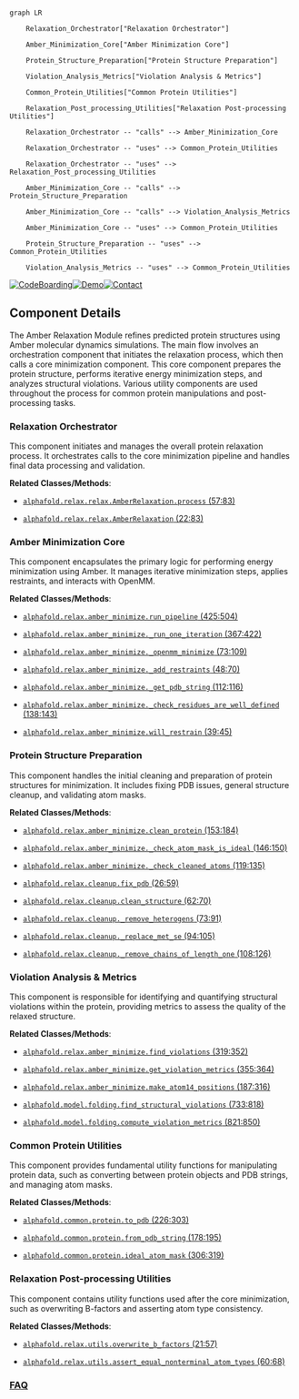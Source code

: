 ```mermaid

graph LR

    Relaxation_Orchestrator["Relaxation Orchestrator"]

    Amber_Minimization_Core["Amber Minimization Core"]

    Protein_Structure_Preparation["Protein Structure Preparation"]

    Violation_Analysis_Metrics["Violation Analysis & Metrics"]

    Common_Protein_Utilities["Common Protein Utilities"]

    Relaxation_Post_processing_Utilities["Relaxation Post-processing Utilities"]

    Relaxation_Orchestrator -- "calls" --> Amber_Minimization_Core

    Relaxation_Orchestrator -- "uses" --> Common_Protein_Utilities

    Relaxation_Orchestrator -- "uses" --> Relaxation_Post_processing_Utilities

    Amber_Minimization_Core -- "calls" --> Protein_Structure_Preparation

    Amber_Minimization_Core -- "calls" --> Violation_Analysis_Metrics

    Amber_Minimization_Core -- "uses" --> Common_Protein_Utilities

    Protein_Structure_Preparation -- "uses" --> Common_Protein_Utilities

    Violation_Analysis_Metrics -- "uses" --> Common_Protein_Utilities

```

[![CodeBoarding](https://img.shields.io/badge/Generated%20by-CodeBoarding-9cf?style=flat-square)](https://github.com/CodeBoarding/GeneratedOnBoardings)[![Demo](https://img.shields.io/badge/Try%20our-Demo-blue?style=flat-square)](https://www.codeboarding.org/demo)[![Contact](https://img.shields.io/badge/Contact%20us%20-%20contact@codeboarding.org-lightgrey?style=flat-square)](mailto:contact@codeboarding.org)



## Component Details



The Amber Relaxation Module refines predicted protein structures using Amber molecular dynamics simulations. The main flow involves an orchestration component that initiates the relaxation process, which then calls a core minimization component. This core component prepares the protein structure, performs iterative energy minimization steps, and analyzes structural violations. Various utility components are used throughout the process for common protein manipulations and post-processing tasks.



### Relaxation Orchestrator

This component initiates and manages the overall protein relaxation process. It orchestrates calls to the core minimization pipeline and handles final data processing and validation.





**Related Classes/Methods**:



- <a href="https://github.com/google-deepmind/alphafold/blob/master/alphafold/relax/relax.py#L57-L83" target="_blank" rel="noopener noreferrer">`alphafold.relax.relax.AmberRelaxation.process` (57:83)</a>

- <a href="https://github.com/google-deepmind/alphafold/blob/master/alphafold/relax/relax.py#L22-L83" target="_blank" rel="noopener noreferrer">`alphafold.relax.relax.AmberRelaxation` (22:83)</a>





### Amber Minimization Core

This component encapsulates the primary logic for performing energy minimization using Amber. It manages iterative minimization steps, applies restraints, and interacts with OpenMM.





**Related Classes/Methods**:



- <a href="https://github.com/google-deepmind/alphafold/blob/master/alphafold/relax/amber_minimize.py#L425-L504" target="_blank" rel="noopener noreferrer">`alphafold.relax.amber_minimize.run_pipeline` (425:504)</a>

- <a href="https://github.com/google-deepmind/alphafold/blob/master/alphafold/relax/amber_minimize.py#L367-L422" target="_blank" rel="noopener noreferrer">`alphafold.relax.amber_minimize._run_one_iteration` (367:422)</a>

- <a href="https://github.com/google-deepmind/alphafold/blob/master/alphafold/relax/amber_minimize.py#L73-L109" target="_blank" rel="noopener noreferrer">`alphafold.relax.amber_minimize._openmm_minimize` (73:109)</a>

- <a href="https://github.com/google-deepmind/alphafold/blob/master/alphafold/relax/amber_minimize.py#L48-L70" target="_blank" rel="noopener noreferrer">`alphafold.relax.amber_minimize._add_restraints` (48:70)</a>

- <a href="https://github.com/google-deepmind/alphafold/blob/master/alphafold/relax/amber_minimize.py#L112-L116" target="_blank" rel="noopener noreferrer">`alphafold.relax.amber_minimize._get_pdb_string` (112:116)</a>

- <a href="https://github.com/google-deepmind/alphafold/blob/master/alphafold/relax/amber_minimize.py#L138-L143" target="_blank" rel="noopener noreferrer">`alphafold.relax.amber_minimize._check_residues_are_well_defined` (138:143)</a>

- <a href="https://github.com/google-deepmind/alphafold/blob/master/alphafold/relax/amber_minimize.py#L39-L45" target="_blank" rel="noopener noreferrer">`alphafold.relax.amber_minimize.will_restrain` (39:45)</a>





### Protein Structure Preparation

This component handles the initial cleaning and preparation of protein structures for minimization. It includes fixing PDB issues, general structure cleanup, and validating atom masks.





**Related Classes/Methods**:



- <a href="https://github.com/google-deepmind/alphafold/blob/master/alphafold/relax/amber_minimize.py#L153-L184" target="_blank" rel="noopener noreferrer">`alphafold.relax.amber_minimize.clean_protein` (153:184)</a>

- <a href="https://github.com/google-deepmind/alphafold/blob/master/alphafold/relax/amber_minimize.py#L146-L150" target="_blank" rel="noopener noreferrer">`alphafold.relax.amber_minimize._check_atom_mask_is_ideal` (146:150)</a>

- <a href="https://github.com/google-deepmind/alphafold/blob/master/alphafold/relax/amber_minimize.py#L119-L135" target="_blank" rel="noopener noreferrer">`alphafold.relax.amber_minimize._check_cleaned_atoms` (119:135)</a>

- <a href="https://github.com/google-deepmind/alphafold/blob/master/alphafold/relax/cleanup.py#L26-L59" target="_blank" rel="noopener noreferrer">`alphafold.relax.cleanup.fix_pdb` (26:59)</a>

- <a href="https://github.com/google-deepmind/alphafold/blob/master/alphafold/relax/cleanup.py#L62-L70" target="_blank" rel="noopener noreferrer">`alphafold.relax.cleanup.clean_structure` (62:70)</a>

- <a href="https://github.com/google-deepmind/alphafold/blob/master/alphafold/relax/cleanup.py#L73-L91" target="_blank" rel="noopener noreferrer">`alphafold.relax.cleanup._remove_heterogens` (73:91)</a>

- <a href="https://github.com/google-deepmind/alphafold/blob/master/alphafold/relax/cleanup.py#L94-L105" target="_blank" rel="noopener noreferrer">`alphafold.relax.cleanup._replace_met_se` (94:105)</a>

- <a href="https://github.com/google-deepmind/alphafold/blob/master/alphafold/relax/cleanup.py#L108-L126" target="_blank" rel="noopener noreferrer">`alphafold.relax.cleanup._remove_chains_of_length_one` (108:126)</a>





### Violation Analysis & Metrics

This component is responsible for identifying and quantifying structural violations within the protein, providing metrics to assess the quality of the relaxed structure.





**Related Classes/Methods**:



- <a href="https://github.com/google-deepmind/alphafold/blob/master/alphafold/relax/amber_minimize.py#L319-L352" target="_blank" rel="noopener noreferrer">`alphafold.relax.amber_minimize.find_violations` (319:352)</a>

- <a href="https://github.com/google-deepmind/alphafold/blob/master/alphafold/relax/amber_minimize.py#L355-L364" target="_blank" rel="noopener noreferrer">`alphafold.relax.amber_minimize.get_violation_metrics` (355:364)</a>

- <a href="https://github.com/google-deepmind/alphafold/blob/master/alphafold/relax/amber_minimize.py#L187-L316" target="_blank" rel="noopener noreferrer">`alphafold.relax.amber_minimize.make_atom14_positions` (187:316)</a>

- <a href="https://github.com/google-deepmind/alphafold/blob/master/alphafold/model/folding.py#L733-L818" target="_blank" rel="noopener noreferrer">`alphafold.model.folding.find_structural_violations` (733:818)</a>

- <a href="https://github.com/google-deepmind/alphafold/blob/master/alphafold/model/folding.py#L821-L850" target="_blank" rel="noopener noreferrer">`alphafold.model.folding.compute_violation_metrics` (821:850)</a>





### Common Protein Utilities

This component provides fundamental utility functions for manipulating protein data, such as converting between protein objects and PDB strings, and managing atom masks.





**Related Classes/Methods**:



- <a href="https://github.com/google-deepmind/alphafold/blob/master/alphafold/common/protein.py#L226-L303" target="_blank" rel="noopener noreferrer">`alphafold.common.protein.to_pdb` (226:303)</a>

- <a href="https://github.com/google-deepmind/alphafold/blob/master/alphafold/common/protein.py#L178-L195" target="_blank" rel="noopener noreferrer">`alphafold.common.protein.from_pdb_string` (178:195)</a>

- <a href="https://github.com/google-deepmind/alphafold/blob/master/alphafold/common/protein.py#L306-L319" target="_blank" rel="noopener noreferrer">`alphafold.common.protein.ideal_atom_mask` (306:319)</a>





### Relaxation Post-processing Utilities

This component contains utility functions used after the core minimization, such as overwriting B-factors and asserting atom type consistency.





**Related Classes/Methods**:



- <a href="https://github.com/google-deepmind/alphafold/blob/master/alphafold/relax/utils.py#L21-L57" target="_blank" rel="noopener noreferrer">`alphafold.relax.utils.overwrite_b_factors` (21:57)</a>

- <a href="https://github.com/google-deepmind/alphafold/blob/master/alphafold/relax/utils.py#L60-L68" target="_blank" rel="noopener noreferrer">`alphafold.relax.utils.assert_equal_nonterminal_atom_types` (60:68)</a>









### [FAQ](https://github.com/CodeBoarding/GeneratedOnBoardings/tree/main?tab=readme-ov-file#faq)